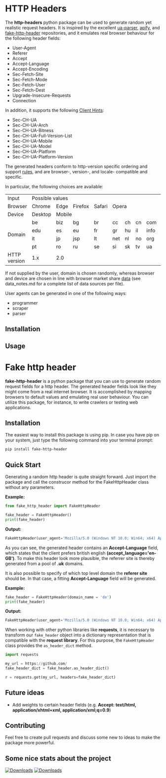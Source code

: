 # HTTP Headers

The **http-headers** python package can be used to generate random yet realistic request headers. It is inspired by the excellent [ua-parser](https://github.com/faisalman/ua-parser-js), [apify](https://github.com/apify/header-generator), and [fake-http-header](https://github.com/MichaelTatarski/fake-http-header/tree/main/fake_http_header) repositories, and it emulates real browser behaviour for the following header fields:

* User-Agent
* Referer
* Accept
* Accept-Language
* Accept-Encoding
* Sec-Fetch-Site
* Sec-Fetch-Mode
* Sec-Fetch-User
* Sec-Fetch-Dest
* Upgrade-Insecure-Requests
* Connection

In addition, it supports the following [Client Hints](https://wicg.github.io/client-hints-infrastructure/):
* Sec-CH-UA
* Sec-CH-UA-Arch
* Sec-CH-UA-Bitness
* Sec-CH-UA-Full-Version-List
* Sec-CH-UA-Mobile
* Sec-CH-UA-Model
* Sec-CH-UA-Platform
* Sec-CH-UA-Platform-Version

The generated headers conform to http-version specific ordering and support [rules](https://developer.mozilla.org/en-US/docs/Web/HTTP/Headers), and are browser-, version-, and locale- compatible and specific. 

In particular, the following choices are available:

<table >
  <tr>
    <td>Input </td>
    <td colspan="11", rowspan="1">Possible values</td>
  </tr>
  <tr>
   <td>Browser</td>
   <td>Chrome</td>
   <td>Edge</td>
   <td>Firefox</td>
   <td>Safari</td>
   <td colspan="7">Opera</td>
  </tr>
  <tr>
   <td>Device</td>
   <td>Desktop</td>
   <td colspan="10">Mobile</td>
  </tr>
  <tr>
    <td  rowspan="4" >Domain</td>
    <td>be</td><td>biz</td><td>bg</td><td>br</td><td>cc</td>
    <td>ch</td><td>cn</td><td>com</td><td>cz</td><td>de</td> 
    <td>dk</td>
  </tr>
  <tr>
    <td>edu</td><td>es</td><td>eu</td><td>fr</td><td>gr</td>
    <td>hu</td><td>il</td><td>info</td><td>io</td><td>ir</td>
    <td>is</td>
  </tr>
  <tr>
    <td>it</td><td>jp</td><td>jsp</td><td>lt</td><td>net</td>
    <td>nl</td><td>no</td><td>org</td><td>php3</td><td colspan="2">pl</td>
  </tr>
  <tr>
    <td>pt</td><td>ro</td><td>ru</td><td>se</td><td>si</td>
    <td>sk</td><td>tv</td><td>ua</td><td>uk</td><td colspan="2">us</td>
  </tr>
  <tr>
   <td >HTTP version</td>
   <td>1.x</td>
   <td colspan="10">2.0</td>
  </tr>
</table>
      
If not supplied by the user, domain is chosen randomly, whereas browser and device are chosen in line with browser market share [data](https://gs.statcounter.com/) (see data_notes.md for a complete list of data sources per file).

User agents can be generated in one of the following ways:
* programmer
* scraper
* parser

## Installation

## Usage

# Fake http header

**fake-http-header** is a python package that you can use to generate random request fields for a http header. The generated header fields look like they might come from a real internet browser. It is accomplished by mapping browsers to default values and emulating real user behaviour. You can utilize this package, for instance, to write crawlers or testing web applications.

## Installation

The easiest way to install this package is using pip. In case you have pip on your system, just type the following command into your terminal prompt:

```bash
pip install fake-http-header
```

## Quick Start

Generating a random http header is quite straight forward. Just import the package and call the construcor method for the FakeHttpHeader class without any parameters.

**Example:**
```python
from fake_http_header import FakeHttpHeader

fake_header = FakeHttpHeader()
print(fake_header)
```

__Output:__

```python
FakeHttpHeader(user_agent='Mozilla/5.0 (Windows NT 10.0; Win64; x64) AppleWebKit/537.36 (KHTML, like Gecko) Chrome/96.0.4664.55 Safari/537.36 Edg/96.0.1054.43', accept_language='en-GB',  accept_encoding='identit,b',  accept='text/html, application/xhtml+xml, image/jxr, */*', referer='http://www.intute.ac.uk')
```
As you can see, the generated header contains an  **Accept-Language** field, which states that the client prefers british english __(accept_language='en-GB')__. To make this header look more plausible, the referrer site is thereby generated from a pool of **.uk** domains.

It is also possible to specify of which top level domain the **referer site** should be. In that case, a fitting **Accept-Language** field will be generated. 

**Example:**
```python
fake_header = FakeHttpHeader(domain_name = 'de')
print(fake_header)
```
__Output:__

```python
FakeHttpHeader(user_agent='Mozilla/5.0 (Windows NT 10.0; Win64; x64) AppleWebKit/537.36 (KHTML, like Gecko) Chrome/96.0.4664.45 Safari/537.36', accept_language='de', accept_encoding='deflat,b,compres', accept='text/html,application/xhtml+xml,application/xml;q=0.9,image/webp,image/apng,*/*;q=0.8', referer='http://www.netluchs.de')
```
When working with other python libraries like __requests__, it is necessary to transform our `fake_header` object into a dictionary representation that is compatible with the __request library__. For this purpose, the `FakeHttpHeader` class provides the `as_header_dict` method.

```python
import requests

my_url = https://github.com/
fake_header_dict = fake_header.as_header_dict()

r = requests.get(my_url, headers=fake_header_dict)
``` 

## Future ideas
 - Add weights to certain header fields (e.g. __Accept: text/html, application/xhtml+xml, application/xml;**q=0.9**__)

## Contributing

Feel free to create pull requests and discuss some new to ideas to make the package more powerful.

## Some nice stats about the project

[![Downloads](https://pepy.tech/badge/fake-http-header/month)](https://pepy.tech/project/fake-http-header)
[![Downloads](https://pepy.tech/badge/fake-http-header/week)](https://pepy.tech/project/fake-http-header)